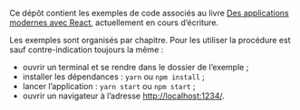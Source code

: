 Ce dépôt contient les exemples de code associés au livre
[Des applications modernes avec React](https://leanpub.com/apps-web-modernes-react),
actuellement en cours d’écriture.

Les exemples sont organisés par chapitre. Pour les utiliser la procédure est sauf contre-indication toujours la même :

- ouvrir un terminal et se rendre dans le dossier de l’exemple ;
- installer les dépendances : `yarn` ou `npm install` ;
- lancer l’application : `yarn start` ou `npm start` ;
- ouvrir un navigateur à l’adresse <http://localhost:1234/>.

